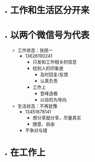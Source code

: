 - # 工作和生活区分开来
- # 以两个微信号为代表
	- 工作状态：张统一
		- 13626190241
			- 只发和工作相关的信息
			- 给别人的印象是
				- 及时回复/反馈
				- 认真负责
			- 工作上
				- 登峰造极
				- 以目的为导向
	- 生活状态：不再犹豫
		- 13451678141 
			- 想分享就分享，尽量真实
			- 随意、自由
		- 不争对与错
- # 在工作上

